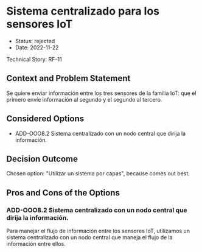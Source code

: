 # Sistema centralizado para los sensores IoT 

* Status: rejected
* Date: 2022-11-22

Technical Story: RF-11

## Context and Problem Statement

Se quiere enviar información entre los tres sensores de la familia IoT: que el primero envíe información al segundo y el segundo al tercero.

## Considered Options

* ADD-OOO8.2 Sistema centralizado con un nodo central que dirija la información.

## Decision Outcome

Chosen option: "Utilizar un sistema por capas", because comes out best.

## Pros and Cons of the Options

### ADD-OOO8.2 Sistema centralizado con un nodo central que dirija la información.

Para manejar el flujo de información entre los sensores IoT, utilizamos un sistema centralizado con un nodo central que maneja el flujo de la información entre ellos. 